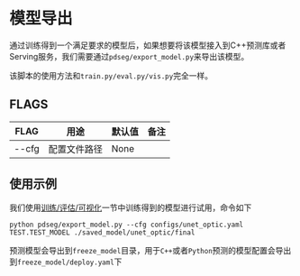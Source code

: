 # 模型导出

通过训练得到一个满足要求的模型后，如果想要将该模型接入到C++预测库或者Serving服务，我们需要通过`pdseg/export_model.py`来导出该模型。

该脚本的使用方法和`train.py/eval.py/vis.py`完全一样。

## FLAGS

|FLAG|用途|默认值|备注|
|-|-|-|-|
|--cfg|配置文件路径|None||

## 使用示例

我们使用[训练/评估/可视化](./usage.md)一节中训练得到的模型进行试用，命令如下

```shell
python pdseg/export_model.py --cfg configs/unet_optic.yaml TEST.TEST_MODEL ./saved_model/unet_optic/final
```

预测模型会导出到`freeze_model`目录，用于`C++`或者`Python`预测的模型配置会导出到`freeze_model/deploy.yaml`下
